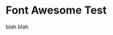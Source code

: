 # Font Awesome Test


<i class="fa fa-thumbs-up fa-3x"></i>

blah blah

<i class="fa fa-envelope"></i>

